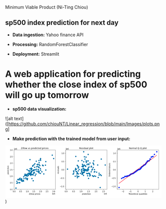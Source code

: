 Minimum Viable Product (Ni-Ting Chiou)

##  sp500 index prediction for next day

* **Data ingestion:** Yahoo finance API

* **Processing:** RandomForestClassifier

* **Deployment:** Streamlit


#  A web application for predicting whether the close index of sp500 will go up tomorrow

* **sp500 data visualization:** 

![alt text]([https://github.com/chiouNT/Linear_regression/blob/main/Images/plots.png]


* **Make prediction with the trained model from user input:** 

![alt text](https://github.com/chiouNT/Linear_regression/blob/main/Images/Model_evaluation.png))
